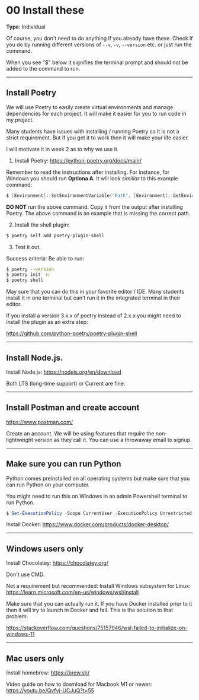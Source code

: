# 00 Install these

**Type**: Individual

Of course, you don't need to do anything if you already have these. Check if you do by running different versions of `--v`, `-v`, `--version` etc. or just run the command. 

When you see "$" below it signifies the terminal prompt and should not be added to the command to run. 

---

## Install Poetry

We will use Poetry to easily create virtual environments and manage dependencies for each project. It will make it easier for you to run code in my project. 

Many students have issues with installing / running Poetry so it is not a strict requirement. But if you get it to work then it will make your life easier. 

I will motivate it in week 2 as to why we use it.

1. Install Poetry: https://python-poetry.org/docs/main/

Remember to read the instructions after installing. For instance, for Windows you should run **Optiona A**. It will look *similiar* to this example command:

```powershell
$ [Environment]::SetEnvironmentVariable("Path", [Environment]::GetEnvironmentVariable("Path", "User") + ";C:\Users\[PATH\TO\USER\Python\Scripts]", "User")
```

**DO NOT** run the above command. Copy it from the output after installing Poetry. The above command is an example that is missing the correct path.



2. Install the shell plugin:

```bash
$ poetry self add poetry-plugin-shell
```

3. Test it out. 

Success criteria: Be able to run:

```bash
$ poetry --version
$ poetry init -n
$ poetry shell
```

May sure that you can do this in your favorite editor / IDE. Many students install it in one terminal but can't run it in the integrated terminal in their editor.

If you install a version 3.x.x of poetry instead of 2.x.x you might need to install the plugin as an extra step:

https://github.com/python-poetry/poetry-plugin-shell

---

## Install Node.js. 

Install Node.js: https://nodejs.org/en/download

Both LTS (long-time support) or Current are fine. 

---

## Install Postman and create account

https://www.postman.com/

Create an account. We will be using features that require the non-lightweight version as they call it. You can use a throwaway email to signup. 

---

## Make sure you can run Python

Python comes preinstalled on all operating systems but make sure that you can run Python on your computer. 

You might need to run this on Windows in an admin Powershell terminal to run Python. 

```powershell
$ Set-ExecutionPolicy -Scope CurrentUser -ExecutionPolicy Unrestricted
```

Install Docker: https://www.docker.com/products/docker-desktop/

---

## Windows users only

Install Chocolatey: https://chocolatey.org/

Don't use CMD. 

Not a requirement but recommended: Install Windows subsystem for Linux: https://learn.microsoft.com/en-us/windows/wsl/install

Make sure that you can actually run it. If you have Docker installed prior to it then it will try to launch in Docker and fail. This is the solution to that problem:

https://stackoverflow.com/questions/75157946/wsl-failed-to-initialize-on-windows-11

---

## Mac users only

Install homebrew: https://brew.sh/

Video guide on how to download for Macbook M1 or newer: https://youtu.be/Qvfvj-UCJuQ?t=55

